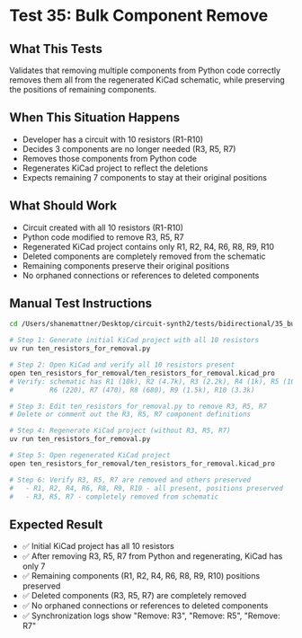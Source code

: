 # Test 35: Bulk Component Remove

## What This Tests

Validates that removing multiple components from Python code correctly removes them all from the regenerated KiCad schematic, while preserving the positions of remaining components.

## When This Situation Happens

- Developer has a circuit with 10 resistors (R1-R10)
- Decides 3 components are no longer needed (R3, R5, R7)
- Removes those components from Python code
- Regenerates KiCad project to reflect the deletions
- Expects remaining 7 components to stay at their original positions

## What Should Work

- Circuit created with all 10 resistors (R1-R10)
- Python code modified to remove R3, R5, R7
- Regenerated KiCad project contains only R1, R2, R4, R6, R8, R9, R10
- Deleted components are completely removed from the schematic
- Remaining components preserve their original positions
- No orphaned connections or references to deleted components

## Manual Test Instructions

```bash
cd /Users/shanemattner/Desktop/circuit-synth2/tests/bidirectional/35_bulk_component_remove

# Step 1: Generate initial KiCad project with all 10 resistors
uv run ten_resistors_for_removal.py

# Step 2: Open KiCad and verify all 10 resistors present
open ten_resistors_for_removal/ten_resistors_for_removal.kicad_pro
# Verify: schematic has R1 (10k), R2 (4.7k), R3 (2.2k), R4 (1k), R5 (100),
#         R6 (220), R7 (470), R8 (680), R9 (1.5k), R10 (3.3k)

# Step 3: Edit ten_resistors_for_removal.py to remove R3, R5, R7
# Delete or comment out the R3, R5, R7 component definitions

# Step 4: Regenerate KiCad project (without R3, R5, R7)
uv run ten_resistors_for_removal.py

# Step 5: Open regenerated KiCad project
open ten_resistors_for_removal/ten_resistors_for_removal.kicad_pro

# Step 6: Verify R3, R5, R7 are removed and others preserved
#   - R1, R2, R4, R6, R8, R9, R10 - all present, positions preserved
#   - R3, R5, R7 - completely removed from schematic
```

## Expected Result

- ✅ Initial KiCad project has all 10 resistors
- ✅ After removing R3, R5, R7 from Python and regenerating, KiCad has only 7
- ✅ Remaining components (R1, R2, R4, R6, R8, R9, R10) positions preserved
- ✅ Deleted components (R3, R5, R7) are completely removed
- ✅ No orphaned connections or references to deleted components
- ✅ Synchronization logs show "Remove: R3", "Remove: R5", "Remove: R7"
